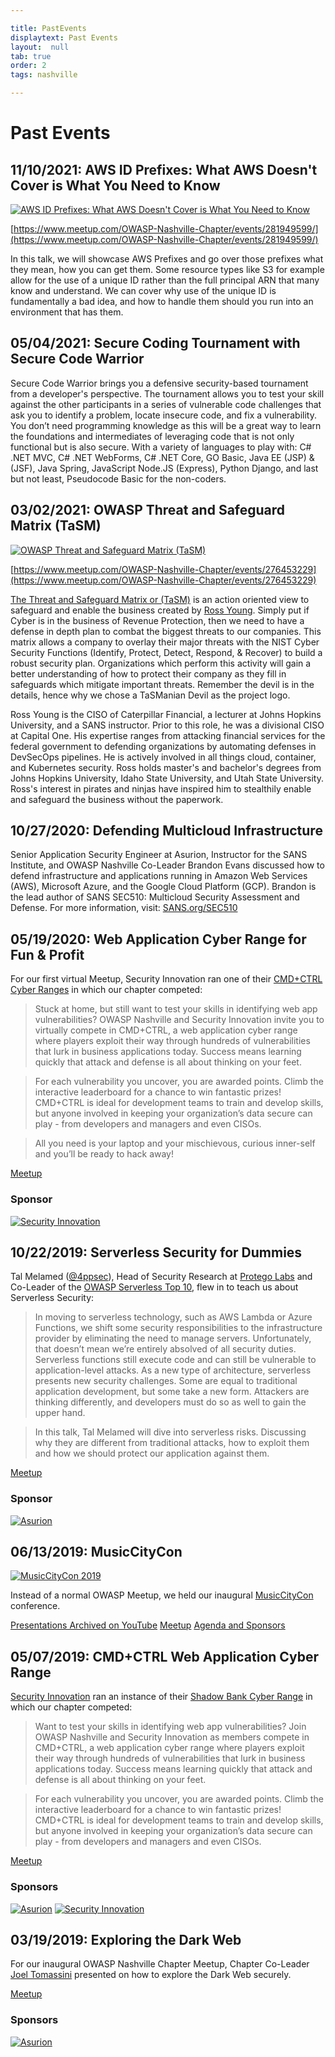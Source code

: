 ```yaml
---

title: PastEvents
displaytext: Past Events
layout:  null
tab: true
order: 2
tags: nashville

---
```


# Past Events

## 11/10/2021: AWS ID Prefixes: What AWS Doesn't Cover is What You Need to Know

[![AWS ID Prefixes: What AWS Doesn't Cover is What You Need to Know](https://img.youtube.com/vi/V2izKdOb1hM/0.jpg)](https://www.youtube.com/watch?v=V2izKdOb1hM "AWS ID Prefixes: What AWS Doesn't Cover is What You Need to Know")

[https://www.meetup.com/OWASP-Nashville-Chapter/events/281949599/](https://www.meetup.com/OWASP-Nashville-Chapter/events/281949599/)

In this talk, we will showcase AWS Prefixes and go over those prefixes what they mean, how you can get them. Some resource types like S3 for example allow for the use of a unique ID rather than the full principal ARN that many know and understand. We can cover why use of the unique ID is fundamentally a bad idea, and how to handle them should you run into an environment that has them.

## 05/04/2021: Secure Coding Tournament with Secure Code Warrior

Secure Code Warrior brings you a defensive security-based tournament from a developer's perspective. The tournament allows you to test your skill against the other participants in a series of vulnerable code challenges that ask you to identify a problem, locate insecure code, and fix a vulnerability. You don’t need programming knowledge as this will be a great way to learn the foundations and intermediates of leveraging code that is not only functional but is also secure. With a variety of languages to play with: C# .NET MVC, C# .NET WebForms, C# .NET Core, GO Basic, Java EE (JSP) & (JSF), Java Spring, JavaScript Node.JS (Express), Python Django, and last but not least, Pseudocode Basic for the non-coders.

## 03/02/2021: OWASP Threat and Safeguard Matrix (TaSM)

[![OWASP Threat and Safeguard Matrix (TaSM)](https://img.youtube.com/vi/GRpU9L--qSg/0.jpg)](http://www.youtube.com/watch?v=GRpU9L--qSg "OWASP Threat and Safeguard Matrix (TaSM)")

[https://www.meetup.com/OWASP-Nashville-Chapter/events/276453229](https://www.meetup.com/OWASP-Nashville-Chapter/events/276453229)

[The Threat and Safeguard Matrix or (TaSM)](https://owasp.org/www-project-threat-and-safeguard-matrix/) is an action oriented view to safeguard and enable the business created by [Ross Young](https://www.linkedin.com/in/mrrossyoung/). Simply put if Cyber is in the business of Revenue Protection, then we need to have a defense in depth plan to combat the biggest threats to our companies. This matrix allows a company to overlay their major threats with the NIST Cyber Security Functions (Identify, Protect, Detect, Respond, & Recover) to build a robust security plan. Organizations which perform this activity will gain a better understanding of how to protect their company as they fill in safeguards which mitigate important threats. Remember the devil is in the details, hence why we chose a TaSManian Devil as the project logo.

Ross Young is the CISO of Caterpillar Financial, a lecturer at Johns Hopkins University, and a SANS instructor.  Prior to this role, he was a divisional CISO at Capital One.  His expertise ranges from attacking financial services for the federal government to defending organizations by automating defenses in DevSecOps pipelines. He is actively involved in all things cloud, container, and Kubernetes security.  Ross holds master's and bachelor's degrees from Johns Hopkins University, Idaho State University, and Utah State University. Ross's interest in pirates and ninjas have inspired him to stealthily enable and safeguard the business without the paperwork.

## 10/27/2020: Defending Multicloud Infrastructure

Senior Application Security Engineer at Asurion, Instructor for the SANS Institute, and OWASP Nashville Co-Leader Brandon Evans discussed how to defend infrastructure and applications running in Amazon Web Services (AWS), Microsoft Azure, and the Google Cloud Platform (GCP). Brandon is the lead author of SANS SEC510: Multicloud Security Assessment and Defense. For more information, visit: [SANS.org/SEC510](http://sans.org/SEC510)

## 05/19/2020: Web Application Cyber Range for Fun & Profit

For our first virtual Meetup, Security Innovation ran one of their [CMD+CTRL Cyber Ranges](https://www.securityinnovation.com/training/cmd-ctrl-cyber-range-security-training/) in which our chapter competed:

> Stuck at home, but still want to test your skills in identifying web app vulnerabilities? OWASP Nashville and Security Innovation invite you to virtually compete in CMD+CTRL, a web application cyber range where players exploit their way through hundreds of vulnerabilities that lurk in business applications today. Success means learning quickly that attack and defense is all about thinking on your feet.

> For each vulnerability you uncover, you are awarded points. Climb the interactive leaderboard for a chance to win fantastic prizes! CMD+CTRL is ideal for development teams to train and develop skills, but anyone involved in keeping your organization’s data secure can play - from developers and managers and even CISOs.

> All you need is your laptop and your mischievous, curious inner-self and you’ll be ready to hack away!

[Meetup](https://www.meetup.com/OWASP-Nashville-Chapter/events/268971330/)

### Sponsor

[![Security Innovation](./assets/images/sponsors/si.png)](https://www.securityinnovation.com/)

## 10/22/2019: Serverless Security for Dummies

Tal Melamed ([@4ppsec](https://twitter.com/4ppsec)), Head of Security Research at [Protego Labs](http://protego.io/) and Co-Leader of the [OWASP Serverless Top 10](https://owasp.org/www-project-serverless-top-10/), flew in to teach us about Serverless Security:

> In moving to serverless technology, such as AWS Lambda or Azure Functions, we shift some security responsibilities to the infrastructure provider by eliminating the need to manage servers. Unfortunately, that doesn’t mean we’re entirely absolved of all security duties. Serverless functions still execute code and can still be vulnerable to application-level attacks. As a new type of architecture, serverless presents new security challenges. Some are equal to traditional application development, but some take a new form. Attackers are thinking differently, and developers must do so as well to gain the upper hand.

> In this talk, Tal Melamed will dive into serverless risks. Discussing why they are different from traditional attacks, how to exploit them and how we should protect our application against them.

[Meetup](https://www.meetup.com/OWASP-Nashville-Chapter/events/264931782/)

### Sponsor

[![Asurion](./assets/images/sponsors/asurion.png)](https://www.asurion.com/)

## 06/13/2019: MusicCityCon

[![MusicCityCon 2019](./assets/images/musiccitycon2019.png)](https://musiccitycon.org/)

Instead of a normal OWASP Meetup, we held our inaugural [MusicCityCon](https://musiccitycon.org/) conference.

[Presentations Archived on YouTube](https://www.youtube.com/playlist?list=PLs9ZqgOZ115nkt_OEthnGRVRMrMcVoY_z)
[Meetup](https://www.meetup.com/OWASP-Nashville-Chapter/events/262270947/)
[Agenda and Sponsors](https://p316rg.attendify.io/)

## 05/07/2019: CMD+CTRL Web Application Cyber Range

[Security Innovation](https://www.securityinnovation.com/) ran an instance of their [Shadow Bank Cyber Range](https://www.securityinnovation.com/training/cmd-ctrl-cyber-range-security-training/cyber-range-suite/cmdctrl-cyber-range-shadow-bank/) in which our chapter competed:

> Want to test your skills in identifying web app vulnerabilities? Join OWASP Nashville and Security Innovation as members compete in CMD+CTRL, a web application cyber range where players exploit their way through hundreds of vulnerabilities that lurk in business applications today. Success means learning quickly that attack and defense is all about thinking on your feet.

> For each vulnerability you uncover, you are awarded points. Climb the interactive leaderboard for a chance to win fantastic prizes! CMD+CTRL is ideal for development teams to train and develop skills, but anyone involved in keeping your organization’s data secure can play - from developers and managers and even CISOs.

[Meetup](https://www.meetup.com/OWASP-Nashville-Chapter/events/260574652/)

### Sponsors

[![Asurion](./assets/images/sponsors/asurion.png)](https://www.asurion.com/) [![Security Innovation](./assets/images/sponsors/si.png)](https://www.securityinnovation.com/)

## 03/19/2019: Exploring the Dark Web

For our inaugural OWASP Nashville Chapter Meetup, Chapter Co-Leader [Joel Tomassini](mailto:joel.tomassini@owasp.org) presented on how to explore the Dark Web securely.

[Meetup](https://www.meetup.com/OWASP-Nashville-Chapter/events/258997478/)

### Sponsors

[![Asurion](./assets/images/sponsors/asurion.png)](https://www.asurion.com/)
